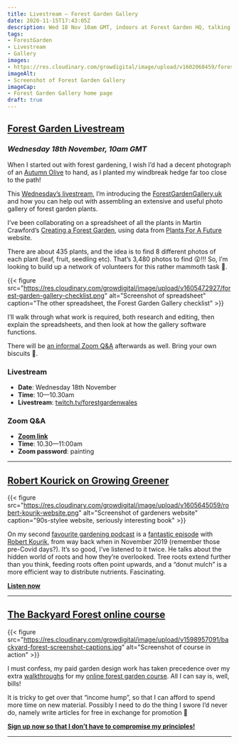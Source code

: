 ```yaml
---
title: Livestream — Forest Garden Gallery
date: 2020-11-15T17:43:05Z
description: Wed 18 Nov 10am GMT, indoors at Forest Garden HQ, talking about the Forest Garden Gallery project
tags: 
- ForestGarden
- Livestream
- Gallery
images: 
- https://res.cloudinary.com/growdigital/image/upload/v1602068459/forestgardengallery.uk.jpg
imageAlt:
- Screenshot of Forest Garden Gallery
imageCap:
- Forest Garden Gallery home page
draft: true
---
```


## [Forest Garden Livestream](https://www.twitch.tv/forestgardenwales/)
### _Wednesday 18th November, 10am GMT_

When I started out with forest gardening, I wish I’d had a decent photograph of an [Autumn Olive](https://pfaf.org/user/Plant.aspx?LatinName=Elaeagnus+umbellata) to hand, as I planted my windbreak hedge far too close to the path!

This [Wednesday’s livestream](https://www.twitch.tv/forestgardenwales/), I’m introducing the [ForestGardenGallery.uk](https://forestgardengallery.uk) and how you can help out with assembling an extensive and useful photo gallery of forest garden plants.

I’ve been collaborating on a spreadsheet of all the plants in Martin Crawford’s [Creating a Forest Garden](https://www.agroforestry.co.uk/product/creating-a-forest-garden-2/), using data from [Plants For A Future](https://pfaf.org/user/Default.aspx) website.

There are about 435 plants, and the idea is to find 8 different photos of each plant (leaf, fruit, seedling etc). That’s 3,480 photos to find 😲!!! So, I’m looking to build up a network of volunteers for this rather mammoth task 🐘.

{{< figure src="https://res.cloudinary.com/growdigital/image/upload/v1605472927/forest-garden-gallery-checklist.png" alt="Screenshot of spreadsheet" caption="The other spreadsheet, the Forest Garden Gallery checklist" >}}

I’ll walk through what work is required, both research and editing, then explain the spreadsheets, and then look at how the gallery software functions.

There will be [an informal Zoom Q&A](https://us04web.zoom.us/j/75260550111?pwd=enk3VCtIUzJKVlJtbXhrdHdFeUY4UT09) afterwards as well. Bring your own biscuits 🍰.

### Livestream

* **Date**: Wednesday 18th November
* **Time**: 10—10.30am
* **Livestream**: [twitch.tv/forestgardenwales](https://www.twitch.tv/forestgardenwales)

### Zoom Q&A

* **[Zoom link](https://us04web.zoom.us/j/75260550111?pwd=enk3VCtIUzJKVlJtbXhrdHdFeUY4UT09)**
* **Time**: 10.30—11:00am
* **Zoom password**: painting

---

## [Robert Kourick on Growing Greener](https://www.thomaschristophergardens.com/podcasts/robert-kourik-the-hidden-half-of-your-plants)

{{< figure src="https://res.cloudinary.com/growdigital/image/upload/v1605645059/robert-kourik-website.png" alt="Screenshot of gardeners website" caption="90s-stylee website, seriously interesting book" >}}

On my second [favourite gardening podcast](https://www.thomaschristophergardens.com/podcasts/) is a [fantastic episode](https://www.thomaschristophergardens.com/podcasts/robert-kourik-the-hidden-half-of-your-plants) with [Robert Kourik](https://robertkourik.com/), from way back when in November 2019 (remember those pre-Covid days?). It’s so good, I’ve listened to it twice. He talks about the hidden world of roots and how they’re overlooked. Tree roots extend further than you think, feeding roots often point upwards, and a “donut mulch” is a more efficient way to distribute nutrients. Fascinating.

**[Listen now](https://www.thomaschristophergardens.com/podcasts/robert-kourik-the-hidden-half-of-your-plants)**

---

## [The Backyard Forest online course](https://www.udemy.com/course/the-backyard-forest/learn/?referralCode=CE87DB2FC1CA1B28807F)

{{< figure src="https://res.cloudinary.com/growdigital/image/upload/v1598957091/backyard-forest-screenshot-captions.jpg" alt="Screenshot of course in action" >}}

I must confess, my paid garden design work has taken precedence over my extra [walkthroughs](https://www.forestgarden.wales/walkthroughs/) for my [online forest garden course](https://www.udemy.com/course/the-backyard-forest/learn/?referralCode=CE87DB2FC1CA1B28807F). All I can say is, well, bills! 

It is tricky to get over that “income hump”, so that I can afford to spend more time on new material. Possibly I need to do the thing I swore I’d never do, namely write articles for free in exchange for promotion 🤔

[**Sign up now so that I don’t have to compromise my principles!**](https://www.udemy.com/course/the-backyard-forest/learn/?referralCode=CE87DB2FC1CA1B28807F)

---
